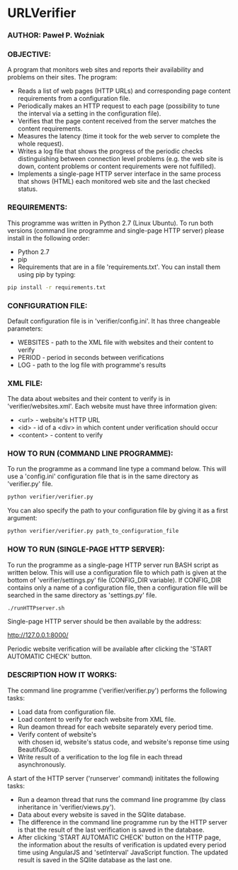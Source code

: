URLVerifier
================

### AUTHOR: Paweł P. Woźniak


### OBJECTIVE:


 A program that monitors web sites and reports their availability and problems on their sites. The program:

   + Reads a list of web pages (HTTP URLs) and corresponding page content requirements from a configuration file.
   + Periodically makes an HTTP request to each page (possibility to tune the interval via a setting in the configuration file).
   + Verifies that the page content received from the server matches the content requirements.
   + Measures the latency (time it took for the web server to complete the whole request).
   + Writes a log file that shows the progress of the periodic checks distinguishing between connection level problems (e.g. the web site is down, content problems or content requirements were not fulfilled).
   + Implements a single-page HTTP server interface in the same process that shows (HTML) each monitored web site and the last checked status.

### REQUIREMENTS:


 This programme was written in Python 2.7 (Linux Ubuntu). To run both versions (command line programme and single-page HTTP server) please install in the following order:

   + Python 2.7
   + pip
   + Requirements that are in a file 'requirements.txt'. You can install them using pip by typing:

   ```bash
   pip install -r requirements.txt
   ```

### CONFIGURATION FILE:


 Default configuration file is in 'verifier/config.ini'. It has three changeable parameters:

   + WEBSITES - path to the XML file with websites and their content to verify
   + PERIOD - period in seconds between verifications
   + LOG - path to the log file with programme's results

### XML FILE:


 The data about websites and their content to verify is in 'verifier/websites.xml'. Each website must have three information given:

   + \<url\> - website's HTTP URL
   + \<id\> - id of a \<div\> in which content under verification should occur
   + \<content\> - content to verify

### HOW TO RUN (COMMAND LINE PROGRAMME):


 To run the programme as a command line type a command below. This will use a 'config.ini' configuration file that is in the same directory as 'verifier.py' file.

   ```bash
   python verifier/verifier.py
   ```

 You can also specify the path to your configuration file by giving it as a first argument:

   ```bash
   python verifier/verifier.py path_to_configuration_file
   ```

### HOW TO RUN (SINGLE-PAGE HTTP SERVER):


 To run the programme as a single-page HTTP server run BASH script as written below. This will use a configuration file to which path is given at the bottom of 'verifier/settings.py' file (CONFIG_DIR variable). If CONFIG_DIR contains only a name of a configuration file, then a configuration file will be searched in the same directory as 'settings.py' file.

   ```bash
   ./runHTTPserver.sh
   ```
   
 Single-page HTTP server should be then available by the address:

   http://127.0.0.1:8000/

 Periodic website verification will be available after clicking the 'START AUTOMATIC CHECK' button.

### DESCRIPTION HOW IT WORKS:


 The command line programme ('verifier/verifier.py') performs the following tasks:

   + Load data from configuration file.
   + Load content to verify for each website from XML file.
   + Run deamon thread for each website separately every period time.
   + Verify content of website's <div> with chosen id, website's status code, and website's reponse time using BeautifulSoup.
   + Write result of a verification to the log file in each thread asynchronously.

 A start of the HTTP server ('runserver' command) inititates the following tasks:

   + Run a deamon thread that runs the command line programme (by class inheritance in 'verifier/views.py').
   + Data about every website is saved in the SQlite database.
   + The difference in the command line programme run by the HTTP server is that the result of the last verification is saved in the database.
   + After clicking 'START AUTOMATIC CHECK' button on the HTTP page, the information about the results of verification is updated every period time using AngularJS and 'setInterval' JavaScript function. The updated result is saved in the SQlite database as the last one.
